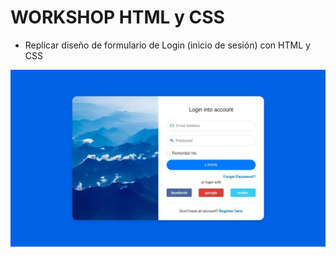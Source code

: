 # WORKSHOP HTML y CSS

- Replicar diseño de formulario de Login (inicio de sesión) con HTML y CSS

![Ejemplo Diseño](assets/img/example.jpeg)